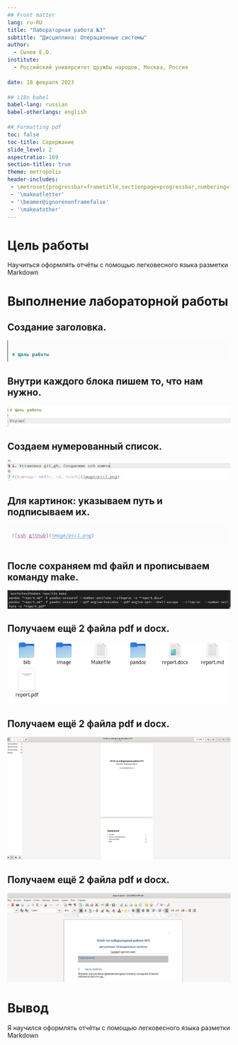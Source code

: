 ```yaml
---
## Front matter
lang: ru-RU
title: "Лабораторная работа №3"
subtitle: "Дисциплина: Операционные системы"
author:
  - Сычев Е.О.
institute:
  - Российский университет дружбы народов, Москва, Россия

date: 18 февраля 2023

## i18n babel
babel-lang: russian
babel-otherlangs: english

## Formatting pdf
toc: false
toc-title: Содержание
slide_level: 2
aspectratio: 169
section-titles: true
theme: metropolis
header-includes:
 - \metroset{progressbar=frametitle,sectionpage=progressbar,numbering=fraction}
 - '\makeatletter'
 - '\beamer@ignorenonframefalse'
 - '\makeatother'
---
```



# Цель работы

Научиться оформлять отчёты с помощью легковесного языка разметки Markdown


# Выполнение лабораторной работы

## Создание заголовка.

![Заголовок](image/1.png)

## Внутри каждого блока пишем то, что нам нужно.

![Текст](image/2.png)

## Создаем нумерованный список.

![Список](image/3.png)

## Для картинок: указываем путь и подписываем их.

![Картинка](image/4.png)

## После сохраняем md файл и прописываем команду make.

![Компиляция](image/5.png)

## Получаем ещё 2 файла pdf и docx.

![Каталог с файлами](image/6.png)

## Получаем ещё 2 файла pdf и docx.

![pdf](image/7.png)

## Получаем ещё 2 файла pdf и docx.

![docx](image/8.png)


# Вывод

Я научился оформлять отчёты с помощью легковесного языка разметки Markdown
